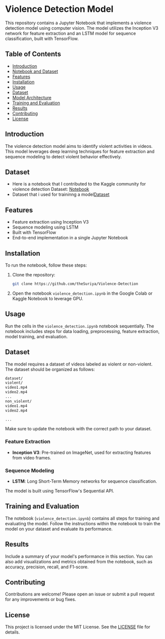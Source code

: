 # Violence Detection Model

This repository contains a Jupyter Notebook that implements a violence detection model using computer vision. The model utilizes the Inception V3 network for feature extraction and an LSTM model for sequence classification, built with TensorFlow.

## Table of Contents

- [Introduction](#introduction)
- [Notebook and Dataset](#Dataset)
- [Features](#features)
- [Installation](#installation)
- [Usage](#usage)
- [Dataset](#dataset)
- [Model Architecture](#model-architecture)
- [Training and Evaluation](#training-and-evaluation)
- [Results](#results)
- [Contributing](#contributing)
- [License](#license)

## Introduction

The violence detection model aims to identify violent activities in videos. This model leverages deep learning techniques for feature extraction and sequence modeling to detect violent behavior effectively.

## Dataset

- Here is a notebook that I contributed to the Kaggle community for violence detection Dataset: [Notebook](https://www.kaggle.com/code/thesuriya/violence-detection)
- Dataset that i used for traininng a model[Dataset](https://www.kaggle.com/datasets/mohamedmustafa/real-life-violence-situations-dataset)

## Features

- Feature extraction using Inception V3
- Sequence modeling using LSTM
- Built with TensorFlow
- End-to-end implementation in a single Jupyter Notebook

## Installation

To run the notebook, follow these steps:

1. Clone the repository:
    ```bash
    git clone https://github.com/theSuriya/Violence-Detection
    ```

2. Open the notebook `violence_detection.ipynb` in the Google Colab or Kaggle Notebook to leverage GPU.

## Usage

Run the cells in the `violence_detection.ipynb` notebook sequentially. The notebook includes steps for data loading, preprocessing, feature extraction, model training, and evaluation.

## Dataset

The model requires a dataset of videos labeled as violent or non-violent. The dataset should be organized as follows:

```bash
dataset/
violent/
video1.mp4
video2.mp4
...
non_violent/
video1.mp4
video2.mp4

...
```
Make sure to update the notebook with the correct path to your dataset.

### Feature Extraction

- **Inception V3**: Pre-trained on ImageNet, used for extracting features from video frames.

### Sequence Modeling

- **LSTM**: Long Short-Term Memory networks for sequence classification.

The model is built using TensorFlow's Sequential API.

## Training and Evaluation

The notebook (`violence_detection.ipynb`) contains all steps for training and evaluating the model. Follow the instructions within the notebook to train the model on your dataset and evaluate its performance.

## Results

Include a summary of your model's performance in this section. You can also add visualizations and metrics obtained from the notebook, such as accuracy, precision, recall, and F1-score.

## Contributing

Contributions are welcome! Please open an issue or submit a pull request for any improvements or bug fixes.

## License

This project is licensed under the MIT License. See the [LICENSE](LICENSE) file for details.

